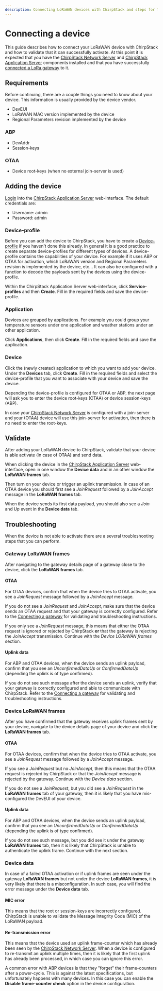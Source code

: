 ```yaml
---
description: Connecting LoRaWAN devices with ChirpStack and steps for troubleshooting issues.
---
```


# Connecting a device

This guide describes how to connect your LoRaWAN device with ChirpStack
and how to validate that it can successfully activate. At this point it is
expected that you have the [ChirpStack Network Server](../../network-server/index.md)
and [ChirpStack Application Server](../../application-server/index.md) components
installed and that you have successfully [connected a LoRa gateway](connect-gateway.md)
to it.

## Requirements

Before continuing, there are a couple things you need to know about your device.
This information is usually provided by the device vendor.

* DevEUI
* LoRaWAN MAC version implemented by the device
* Regional Parameters revision implemented by the device

### ABP

* DevAddr
* Session-keys

### OTAA

* Device root-keys (when no external join-server is used)

## Adding the device

[Login](../../application-server/use/login.md) into the [ChirpStack Application Server](../../application-server/index.md) web-interface.
The default credentials are:

* Username: admin
* Password: admin

### Device-profile

Before you can add the device to ChirpStack, you have to create a [Device-profile](../../application-server/use/device-profiles.md)
if you haven't done this already. In general it is a good practice to create
separate device-profiles for different types of devices.
A device-profile contains the capabilities of your device. For example if it
uses ABP or OTAA for activation, which LoRaWAN version and Regional Parameters
revision is implemented by the device, etc... It can also be configured with a
function to decode the payloads sent by the devices using the device-profile.

Within the ChirpStack Application Server web-interface, click
**Service-profiles** and then **Create**. Fill in the required fields and
save the device-profile.


### Application

Devices are grouped by applications. For example you could group your
temperature sensors under one application and weather stations under an other
application.

Click **Applications**, then click **Create**. Fill in the required fields
and save the application.

### Device

Click the (newly created) application to which you want to add your device.
Under the **Devices** tab, click **Create**. Fill in the required fields and
select the device-profile that you want to associate with your device and
save the device.

Depending the device-profile is configured for OTAA or ABP, the next page
will ask you to enter the device root-keys (OTAA) or device session-keys (ABP).

In case your [ChirpStack Network Server](../../network-server/index.md) is
configured with a join-server and your (OTAA) device will use this join-server
for activation, then there is no need to enter the root-keys.

## Validate

After adding your LoRaWAN device to ChirpStack, validate that your device
is able activate (in case of OTAA) and send data.

When clicking the device in the [ChirpStack Application Server](../../application-server/index.md)
web-interface, open in one window the **Device data** and in an other window
the **LoRaWAN frames** tab.

Then turn on your device or trigger an uplink transmission. In case of an OTAA
device you should first see a _JoinRequest_ followed by a _JoinAccept_ message in
the **LoRaWAN frames** tab.

When the device sends its first data payload, you should also see a _Join_ and
_Up_ event in the **Device data** tab.


## Troubleshooting

When the device is not able to activate there are a several troubleshooting
steps that you can perform.

### Gateway LoRaWAN frames

After navigating to the gateway details page of a gateway close to the device, click
the **LoRaWAN frames** tab.

#### OTAA

For OTAA devices, confirm that when the device tries to OTAA activate, you see a
_JoinRequest_ message followed by a _JoinAccept_ message.

If you do not see a _JoinRequest_ and _JoinAccept_, make sure that the device
sends an OTAA request and that your gateway is correctly configured. Refer to
the [Connecting a gateway](connect-gateway.md) for validating and troubleshooting
instructions.

If you only see a _JoinRequest_ message, this means that either the OTAA
request is ignored or rejected by ChirpStack **or** that the gateway is
rejecting the _JoinAccept_ transmission. Continue with the
_Device LORaWAN frames_ section.

#### Uplink data

For ABP and OTAA devices, when the device sends an uplink payload, confirm
that you see an _UnconfirmedDataUp_ or _ConfirmedDataUp_ (depending the
uplink is of type confirmed).

If you do not see such message after the device sends an uplink, verify that
your gateway is correctly configured and able to communicate with ChirpStack.
Refer to the [Connecting a gateway](connect-gateway.md) for validating and
troubleshooting instructions.

### Device LoRaWAN frames

After you have confirmed that the gateway receives uplink frames sent by
your device, navigate to the device details page of your device and click the
**LoRaWAN frames** tab.

#### OTAA

For OTAA devices, confirm that when the device tries to OTAA activate, you see a
_JoinRequest_ message followed by a _JoinAccept_ message.

If you see a _JoinRequest_ but no _JoinAccept_, then this means that the OTAA
request is rejected by ChirpStack or that the _JoinAccept_ message is rejected
by the gateway. Continue with the _Device data_ section.

If you do not see a _JoinRequest_, but you did see a _JoinRequest_ in the
**LoRaWAN frames** tab of your gateway, then it is likely that you have
mis-configured the DevEUI of your device.

#### Uplink data

For ABP and OTAA devices, when the device sends an uplink payload, confirm
that you see an _UnconfirmedDataUp_ or _ConfirmedDataUp_ (depending the
uplink is of type confirmed).

If you do not see such message, but you did see it under the gateway
**LoRaWAN frames** tab, then it is likely that ChirpStack is unable to
authenticate the uplink frame. Continue with the next section.

### Device data

In case of a failed OTAA activation or if uplink frames are seen under the
gateway **LoRaWAN frames** but not under the device **LoRaWAN frames**, it
is very likely that there is a misconfiguration. In such case, you will find
the error message under the **Device data** tab.

#### MIC error

This means that the root or session-keys are incorrectly configured. ChirpStack
is unable to validate the Message Integrity Code (MIC) of the LoRaWAN payload.

#### Re-transmission error

This means that the device used an uplink frame-counter which has already been
seen by the [ChirpStack Network Server](../../network-server/index.md).
When a device is configured to re-transmit an uplink multiple times, then it is
likely that the first uplink has already been processed, in which case you
can ignore this error.

A common error with ABP devices is that they "forget" their frame-counters
after a power-cycle. This is against the latest specifications, but
unfortunately happens with many devices. In this case you can enable the
**Disable frame-counter check** option in the device configuration.

